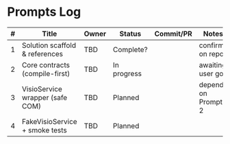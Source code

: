# Prompts Log

| # | Title                                   | Owner       | Status       | Commit/PR | Notes                   |
|---|-----------------------------------------|-------------|--------------|-----------|-------------------------|
| 1 | Solution scaffold & references          | TBD         | Complete?    |           | confirm on repo         |
| 2 | Core contracts (compile-first)          | TBD         | In progress  |           | awaiting user go        |
| 3 | VisioService wrapper (safe COM)         | TBD         | Planned      |           | depends on Prompt 2     |
| 4 | FakeVisioService + smoke tests          | TBD         | Planned      |           |                         |
